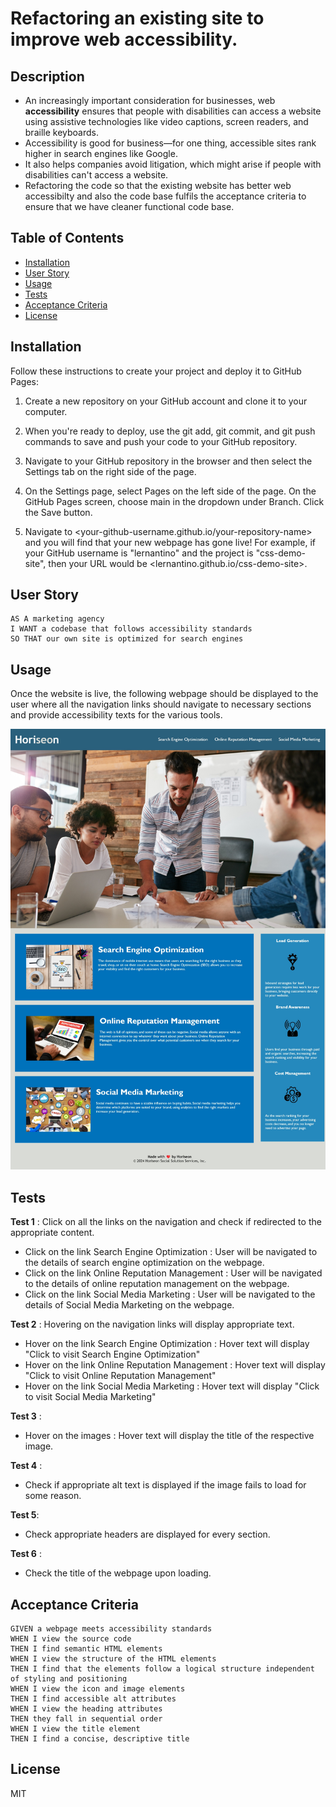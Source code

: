 # Refactoring an existing site to improve web accessibility.

## Description

- An increasingly important consideration for businesses, web **accessibility** ensures that people with disabilities can access a      website using assistive technologies like video captions, screen readers, and braille keyboards. 
- Accessibility is good for business&mdash;for one thing, accessible sites rank higher in search engines like Google.
- It also helps companies avoid litigation, which might arise if people with disabilities can't access a website.
- Refactoring the code so that the existing website has better web accessibilty and also the code base fulfils the acceptance criteria to ensure that we have cleaner functional code base. 

## Table of Contents 

- [Installation](#installation)
- [User Story](#user-story)
- [Usage](#usage)
- [Tests](#tests)
- [Acceptance Criteria](#acceptance-criteria)
- [License](#license)


## Installation

Follow these instructions to create your project and deploy it to GitHub Pages:

1. Create a new repository on your GitHub account and clone it to your computer.

2. When you're ready to deploy, use the git add, git commit, and git push commands to save and push your code to your GitHub repository.

3. Navigate to your GitHub repository in the browser and then select the Settings tab on the right side of the page.

4. On the Settings page, select Pages on the left side of the page. On the GitHub Pages screen, choose main in the dropdown under Branch. Click the Save button.

5. Navigate to <your-github-username.github.io/your-repository-name> and you will find that your new webpage has gone live! For example, if your GitHub username is "lernantino" and the project is "css-demo-site", then your URL would be <lernantino.github.io/css-demo-site>.

## User Story

```
AS A marketing agency
I WANT a codebase that follows accessibility standards
SO THAT our own site is optimized for search engines
```

## Usage
Once the website is live, the following webpage should be displayed to the user where all the navigation links should navigate to necessary sections and provide accessibility texts for the various tools.

![alt text](assets/images/Screenshot_22-2-2024_32252_shwetakadam5.github.io.jpeg)

## Tests

**Test 1** : Click on all the links on the navigation and check if redirected to the appropriate content.
- Click on the link Search Engine Optimization : User will be navigated to the details of search engine optimization on the webpage.
- Click on the link Online Reputation Management : User will be navigated to the details of online reputation management on the webpage.
- Click on the link Social Media Marketing : User will be navigated to the details of Social Media Marketing on the webpage.

**Test 2** : Hovering on the navigation links will display appropriate text.
- Hover on the link Search Engine Optimization : Hover text will display "Click to visit Search Engine Optimization"
- Hover on the link Online Reputation Management : Hover text will display "Click to visit Online Reputation Management"
- Hover on the link Social Media Marketing : Hover text will display "Click to visit Social Media Marketing"

**Test 3** :
- Hover on the images : Hover text will display the title of the respective image.

**Test 4** : 
- Check if appropriate alt text is displayed if the image fails to load for some reason.

**Test 5**: 
- Check appropriate headers are displayed for every section.

**Test 6** : 
- Check the title of the webpage upon loading.

## Acceptance Criteria

```
GIVEN a webpage meets accessibility standards
WHEN I view the source code
THEN I find semantic HTML elements
WHEN I view the structure of the HTML elements
THEN I find that the elements follow a logical structure independent of styling and positioning
WHEN I view the icon and image elements
THEN I find accessible alt attributes
WHEN I view the heading attributes
THEN they fall in sequential order
WHEN I view the title element
THEN I find a concise, descriptive title
```

## License

MIT
